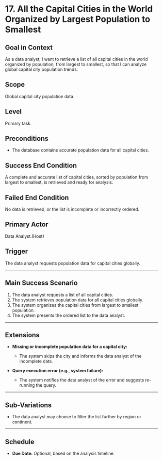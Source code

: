 # 17. All the Capital Cities in the World Organized by Largest Population to Smallest

## Goal in Context
As a data analyst, I want to retrieve a list of all capital cities in the world organized by population, from largest to smallest, so that I can analyze global capital city population trends.

## Scope
Global capital city population data.

## Level
Primary task.

## Preconditions
- The database contains accurate population data for all capital cities.

## Success End Condition
A complete and accurate list of capital cities, sorted by population from largest to smallest, is retrieved and ready for analysis.

## Failed End Condition
No data is retrieved, or the list is incomplete or incorrectly ordered.

## Primary Actor
Data Analyst.(Host)

## Trigger
The data analyst requests population data for capital cities globally.

---

## Main Success Scenario

1. The data analyst requests a list of all capital cities.
2. The system retrieves population data for all capital cities globally.
3. The system organizes the capital cities from largest to smallest population.
4. The system presents the ordered list to the data analyst.

---

## Extensions

- **Missing or incomplete population data for a capital city:**
    - The system skips the city and informs the data analyst of the incomplete data.

- **Query execution error (e.g., system failure):**
    - The system notifies the data analyst of the error and suggests re-running the query.

---

## Sub-Variations
- The data analyst may choose to filter the list further by region or continent.

---

## Schedule
- **Due Date:** Optional, based on the analysis timeline.
